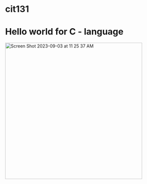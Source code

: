 # cit131

<h1> Hello world for C - language</h1>
<img width="441" alt="Screen Shot 2023-09-03 at 11 25 37 AM" src="https://github.com/White-OvO/cit131/assets/120700219/b538d9aa-c388-431a-aa14-61f2c07058e4">
